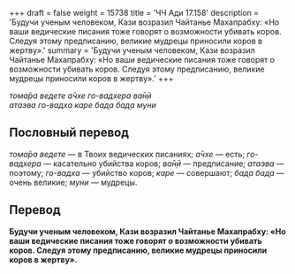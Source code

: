 +++
draft = false
weight = 15738
title = 'ЧЧ Ади 17.158'
description = 'Будучи ученым человеком, Кази возразил Чайтанье Махапрабху: «Но ваши ведические писания тоже говорят о возможности убивать коров. Следуя этому предписанию, великие мудрецы приносили коров в жертву».'
summary = 'Будучи ученым человеком, Кази возразил Чайтанье Махапрабху: «Но ваши ведические писания тоже говорят о возможности убивать коров. Следуя этому предписанию, великие мудрецы приносили коров в жертву».'
+++

_тома̄ра ведете а̄чхе го-вадхера ва̄н̣ӣ  
атаэва го-вадха каре бад̣а бад̣а муни_

## Пословный перевод

_тома̄ра_ _ведете_ — в Твоих ведических писаниях; _а̄чхе_ — есть; _го_\-_вадхера_ — касательно убийства коров; _ва̄н̣ӣ_ — предписание; _атаэва_ — поэтому; _го_\-_вадха_ — убийство коров; _каре_ — совершают; _бад̣а_ _бад̣а_ — очень великие; _муни_ — мудрецы.

## Перевод

**Будучи ученым человеком, Кази возразил Чайтанье Махапрабху: «Но ваши ведические писания тоже говорят о возможности убивать коров. Следуя этому предписанию, великие мудрецы приносили коров в жертву».**
